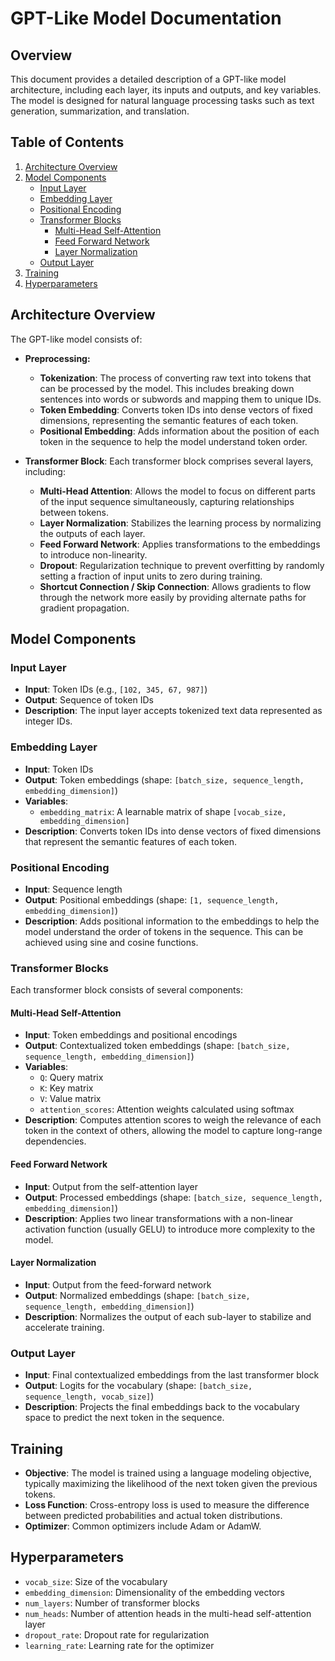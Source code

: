 # GPT-Like Model Documentation

## Overview

This document provides a detailed description of a GPT-like model architecture, including each layer, its inputs and outputs, and key variables. The model is designed for natural language processing tasks such as text generation, summarization, and translation.

## Table of Contents

1. [Architecture Overview](#architecture-overview)
2. [Model Components](#model-components)
   - [Input Layer](#input-layer)
   - [Embedding Layer](#embedding-layer)
   - [Positional Encoding](#positional-encoding)
   - [Transformer Blocks](#transformer-blocks)
     - [Multi-Head Self-Attention](#multi-head-self-attention)
     - [Feed Forward Network](#feed-forward-network)
     - [Layer Normalization](#layer-normalization)
   - [Output Layer](#output-layer)
3. [Training](#training)
4. [Hyperparameters](#hyperparameters)



## Architecture Overview

The GPT-like model consists of:

- **Preprocessing:**
  - **Tokenization**: The process of converting raw text into tokens that can be processed by the model. This includes breaking down sentences into words or subwords and mapping them to unique IDs.
  - **Token Embedding**: Converts token IDs into dense vectors of fixed dimensions, representing the semantic features of each token.
  - **Positional Embedding**: Adds information about the position of each token in the sequence to help the model understand token order.

- **Transformer Block**: Each transformer block comprises several layers, including:
  - **Multi-Head Attention**: Allows the model to focus on different parts of the input sequence simultaneously, capturing relationships between tokens.
  - **Layer Normalization**: Stabilizes the learning process by normalizing the outputs of each layer.
  - **Feed Forward Network**: Applies transformations to the embeddings to introduce non-linearity.
  - **Dropout**: Regularization technique to prevent overfitting by randomly setting a fraction of input units to zero during training.
  - **Shortcut Connection / Skip Connection**: Allows gradients to flow through the network more easily by providing alternate paths for gradient propagation.

## Model Components

### Input Layer

- **Input**: Token IDs (e.g., `[102, 345, 67, 987]`)
- **Output**: Sequence of token IDs
- **Description**: The input layer accepts tokenized text data represented as integer IDs.

### Embedding Layer

- **Input**: Token IDs
- **Output**: Token embeddings (shape: `[batch_size, sequence_length, embedding_dimension]`)
- **Variables**:
  - `embedding_matrix`: A learnable matrix of shape `[vocab_size, embedding_dimension]`
- **Description**: Converts token IDs into dense vectors of fixed dimensions that represent the semantic features of each token.

### Positional Encoding

- **Input**: Sequence length
- **Output**: Positional embeddings (shape: `[1, sequence_length, embedding_dimension]`)
- **Description**: Adds positional information to the embeddings to help the model understand the order of tokens in the sequence. This can be achieved using sine and cosine functions.

### Transformer Blocks

Each transformer block consists of several components:

#### Multi-Head Self-Attention

- **Input**: Token embeddings and positional encodings
- **Output**: Contextualized token embeddings (shape: `[batch_size, sequence_length, embedding_dimension]`)
- **Variables**:
  - `Q`: Query matrix
  - `K`: Key matrix
  - `V`: Value matrix
  - `attention_scores`: Attention weights calculated using softmax
- **Description**: Computes attention scores to weigh the relevance of each token in the context of others, allowing the model to capture long-range dependencies.

#### Feed Forward Network

- **Input**: Output from the self-attention layer
- **Output**: Processed embeddings (shape: `[batch_size, sequence_length, embedding_dimension]`)
- **Description**: Applies two linear transformations with a non-linear activation function (usually GELU) to introduce more complexity to the model.

#### Layer Normalization

- **Input**: Output from the feed-forward network
- **Output**: Normalized embeddings (shape: `[batch_size, sequence_length, embedding_dimension]`)
- **Description**: Normalizes the output of each sub-layer to stabilize and accelerate training.

### Output Layer

- **Input**: Final contextualized embeddings from the last transformer block
- **Output**: Logits for the vocabulary (shape: `[batch_size, sequence_length, vocab_size]`)
- **Description**: Projects the final embeddings back to the vocabulary space to predict the next token in the sequence.

## Training

- **Objective**: The model is trained using a language modeling objective, typically maximizing the likelihood of the next token given the previous tokens.
- **Loss Function**: Cross-entropy loss is used to measure the difference between predicted probabilities and actual token distributions.
- **Optimizer**: Common optimizers include Adam or AdamW.

## Hyperparameters

- `vocab_size`: Size of the vocabulary
- `embedding_dimension`: Dimensionality of the embedding vectors
- `num_layers`: Number of transformer blocks
- `num_heads`: Number of attention heads in the multi-head self-attention layer
- `dropout_rate`: Dropout rate for regularization
- `learning_rate`: Learning rate for the optimizer

